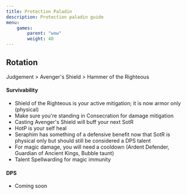 ```yaml
---
title: Protection Paladin
description: Protection paladin guide
menu:
    games:
        parent: "wow"
        weight: 40
---
```


## Rotation

Judgement > Avenger's Shield > Hammer of the Righteous

#### Survivability

* Shield of the Righteous is your active mitigation; it is now armor only (physical)
* Make sure you're standing in Consecration for damage mitigation
* Casting Avenger's Shield will buff your next SotR
* HotP is your self heal
* Seraphim has something of a defensive benefit now that SotR is physical only but should still be considered a DPS talent
* For magic damage, you will need a cooldown (Ardent Defender, Guardian of Ancient Kings, Bubble taunt)
* Talent Spellwarding for magic immunity

#### DPS

* Coming soon
